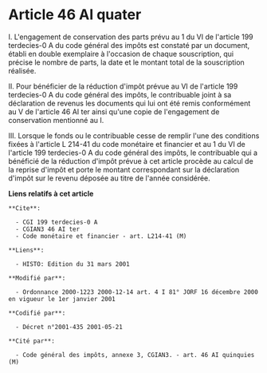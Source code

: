 # Article 46 AI quater

I. L'engagement de conservation des parts prévu au 1 du VI de l'article 199 terdecies-0 A du code général des impôts est
constaté par un document, établi en double exemplaire à l'occasion de chaque souscription, qui précise le nombre de parts, la
date et le montant total de la souscription réalisée.

II. Pour bénéficier de la réduction d'impôt prévue au VI de l'article 199 terdecies-0 A du code général des impôts, le
contribuable joint à sa déclaration de revenus les documents qui lui ont été remis conformément au V de l'article 46 AI ter
ainsi qu'une copie de l'engagement de conservation mentionné au I.

III. Lorsque le fonds ou le contribuable cesse de remplir l'une des conditions fixées à l'article L 214-41 du code monétaire
et financier et au 1 du VI de l'article 199 terdecies-0 A du code général des impôts, le contribuable qui a bénéficié de la
réduction d'impôt prévue à cet article procède au calcul de la reprise d'impôt et porte le montant correspondant sur la
déclaration d'impôt sur le revenu déposée au titre de l'année considérée.

**Liens relatifs à cet article**

	**Cite**:

	  - CGI 199 terdecies-0 A
	  - CGIAN3 46 AI ter
	  - Code monétaire et financier - art. L214-41 (M)

	**Liens**:

	  - HISTO: Edition du 31 mars 2001

	**Modifié par**:

	  - Ordonnance 2000-1223 2000-12-14 art. 4 I 81° JORF 16 décembre 2000 en vigueur le 1er janvier 2001

	**Codifié par**:

	  - Décret n°2001-435 2001-05-21

	**Cité par**:

	  - Code général des impôts, annexe 3, CGIAN3. - art. 46 AI quinquies (M)
